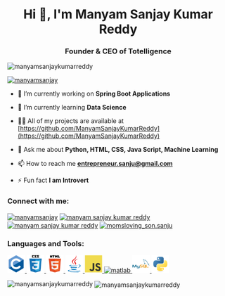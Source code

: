 


<h1 align="center">Hi 👋, I'm Manyam Sanjay Kumar Reddy</h1>
<h3 align="center">Founder & CEO of Totelligence </h3>

<p align="left"> <img src="[https://tutorialswithsanju.netlify.app/images/Tutorials%20with%20Sanju.png](https://tws.org.in/images/Banner.png)" alt="manyamsanjaykumarreddy" /> </p>

<p align="left"> <a href="https://twitter.com/manyamsanjay" target="blank"><img src="https://img.shields.io/twitter/follow/manyamsanjay?logo=twitter&style=for-the-badge" alt="manyamsanjay" /></a> </p>

- 🔭 I’m currently working on **Spring Boot Applications**

- 🌱 I’m currently learning **Data Science**

- 👨‍💻 All of my projects are available at [https://github.com/ManyamSanjayKumarReddy](https://github.com/ManyamSanjayKumarReddy)

- 💬 Ask me about **Python, HTML, CSS, Java Script, Machine Learning**

- 📫 How to reach me **entrepreneur.sanju@gmail.com**

- ⚡ Fun fact **I am Introvert**

<h3 align="left">Connect with me:</h3>
<p align="left">
<a href="https://twitter.com/manyamsanjay" target="blank"><img align="center" src="https://raw.githubusercontent.com/rahuldkjain/github-profile-readme-generator/master/src/images/icons/Social/twitter.svg" alt="manyamsanjay" height="30" width="40" /></a>
<a href="https://linkedin.com/in/manyam sanjay kumar reddy" target="blank"><img align="center" src="https://raw.githubusercontent.com/rahuldkjain/github-profile-readme-generator/master/src/images/icons/Social/linked-in-alt.svg" alt="manyam sanjay kumar reddy" height="30" width="40" /></a>
<a href="https://fb.com/manyam sanjay kumar reddy" target="blank"><img align="center" src="https://raw.githubusercontent.com/rahuldkjain/github-profile-readme-generator/master/src/images/icons/Social/facebook.svg" alt="manyam sanjay kumar reddy" height="30" width="40" /></a>
<a href="https://instagram.com/momsloving_son.sanju" target="blank"><img align="center" src="https://raw.githubusercontent.com/rahuldkjain/github-profile-readme-generator/master/src/images/icons/Social/instagram.svg" alt="momsloving_son.sanju" height="30" width="40" /></a>
</p>

<h3 align="left">Languages and Tools:</h3>
<p align="left"> <a href="https://www.cprogramming.com/" target="_blank" rel="noreferrer"> <img src="https://raw.githubusercontent.com/devicons/devicon/master/icons/c/c-original.svg" alt="c" width="40" height="40"/> </a> <a href="https://www.w3schools.com/css/" target="_blank" rel="noreferrer"> <img src="https://raw.githubusercontent.com/devicons/devicon/master/icons/css3/css3-original-wordmark.svg" alt="css3" width="40" height="40"/> </a> <a href="https://www.w3.org/html/" target="_blank" rel="noreferrer"> <img src="https://raw.githubusercontent.com/devicons/devicon/master/icons/html5/html5-original-wordmark.svg" alt="html5" width="40" height="40"/> </a> <a href="https://www.java.com" target="_blank" rel="noreferrer"> <img src="https://raw.githubusercontent.com/devicons/devicon/master/icons/java/java-original.svg" alt="java" width="40" height="40"/> </a> <a href="https://developer.mozilla.org/en-US/docs/Web/JavaScript" target="_blank" rel="noreferrer"> <img src="https://raw.githubusercontent.com/devicons/devicon/master/icons/javascript/javascript-original.svg" alt="javascript" width="40" height="40"/> </a> <a href="https://www.mathworks.com/" target="_blank" rel="noreferrer"> <img src="https://upload.wikimedia.org/wikipedia/commons/2/21/Matlab_Logo.png" alt="matlab" width="40" height="40"/> </a> <a href="https://www.mysql.com/" target="_blank" rel="noreferrer"> <img src="https://raw.githubusercontent.com/devicons/devicon/master/icons/mysql/mysql-original-wordmark.svg" alt="mysql" width="40" height="40"/> </a> <a href="https://www.python.org" target="_blank" rel="noreferrer"> <img src="https://raw.githubusercontent.com/devicons/devicon/master/icons/python/python-original.svg" alt="python" width="40" height="40"/> </a> </p>

<p><img align="left" src="https://github-readme-stats.vercel.app/api/top-langs?username=manyamsanjaykumarreddy&show_icons=true&locale=en&layout=compact" alt="manyamsanjaykumarreddy" /></p>

<p>&nbsp;<img align="center" src="https://github-readme-stats.vercel.app/api?username=manyamsanjaykumarreddy&show_icons=true&locale=en" alt="manyamsanjaykumarreddy" /></p>

